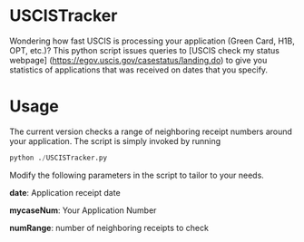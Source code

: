 # USCISTracker
Wondering how fast USCIS is processing your application (Green Card, H1B, OPT, etc.)? This python script issues queries to [USCIS check my status webpage] 
(https://egov.uscis.gov/casestatus/landing.do) to give you statistics of applications that was received on dates that you specify.

# Usage
The current version checks a range of neighboring receipt numbers around your application. The script is simply invoked by running

```python
python ./USCISTracker.py
```



Modify the following parameters in the script to tailor to your needs.

**date**: Application receipt date

**mycaseNum**: Your Application Number

**numRange**: number of neighboring receipts to check
